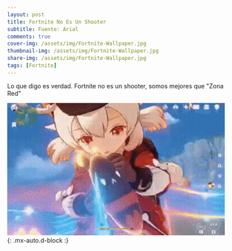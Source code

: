 ```yaml
---
layout: post
title: Fortnite No Es Un Shooter
subtitle: Fuente: Arial
comments: true
cover-img: /assets/img/Fortnite-Wallpaper.jpg
thumbnail-img: /assets/img/Fortnite-Wallpaper.jpg
share-img: /assets/img/Fortnite-Wallpaper.jpg
tags: [Fortnite]
---
```


Lo que digo es verdad. Fortnite no es un shooter, somos mejores que "Zona Red"


![Hentai](/assets/img/Hentai.gif){: .mx-auto.d-block :}
